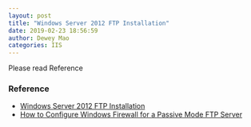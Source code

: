 ```yaml
--- 
layout: post 
title: "Windows Server 2012 FTP Installation" 
date: 2019-02-23 18:56:59 
author: Dewey Mao 
categories: IIS 
--- 
```

 Please read Reference
 
 
### Reference 
- <a href="https://social.technet.microsoft.com/wiki/contents/articles/12364.windows-server-2012-ftp-installation.aspx" target="_blank"> Windows Server 2012 FTP Installation </a> 
- <a href="https://docs.microsoft.com/en-us/previous-versions/windows/it-pro/windows-server-2008-R2-and-2008/dd421710(v=ws.10)" target="_blank"> How to Configure Windows Firewall for a Passive Mode FTP Server </a> 
